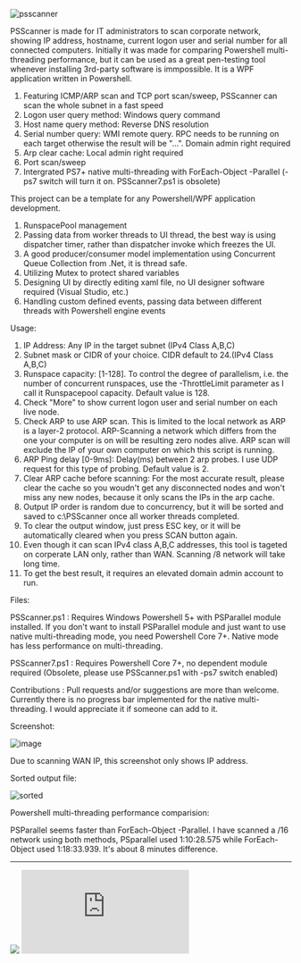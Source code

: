 ![psscanner](https://user-images.githubusercontent.com/57880343/115976871-26e85500-a527-11eb-82e4-b7d1b768056e.png)

PSScanner is made for IT administrators to scan corporate network, showing IP address, hostname, current logon user and serial number for all connected computers. Initially it was made for comparing Powershell multi-threading performance, but it can be used as a great pen-testing tool whenever installing 3rd-party software is immpossible.
It is a WPF application written in Powershell.

1. Featuring ICMP/ARP scan and TCP port scan/sweep, PSScanner can scan the whole subnet in a fast speed
2. Logon user query method: Windows query command
3. Host name query method: Reverse DNS resolution
4. Serial number query: WMI remote query. RPC needs to be running on each target otherwise the result will be "...". Domain admin right required
5. Arp clear cache: Local admin right required
6. Port scan/sweep
7. Intergrated PS7+ native multi-threading with ForEach-Object -Parallel (-ps7 switch will turn it on. PSScanner7.ps1 is obsolete)

This project can be a template for any Powershell/WPF application development.

1) RunspacePool management
2) Passing data from worker threads to UI thread, the best way is using dispatcher timer, rather than dispatcher invoke which freezes the UI.
3) A good producer/consumer model implementation using Concurrent Queue Collection from .Net, it is thread safe.
4) Utilizing Mutex to protect shared variables
5) Designing UI by directly editing xaml file, no UI designer software required (Visual Studio, etc.)
6) Handling custom defined events, passing data between different threads with Powershell engine events

Usage:

1) IP Address: Any IP in the target subnet (IPv4 Class A,B,C)
2) Subnet mask or CIDR of your choice. CIDR default to 24.(IPv4 Class A,B,C)
3) Runspace capacity: [1-128]. To control the degree of parallelism, i.e. the number of concurrent runspaces, use the -ThrottleLimit parameter as I call it Runspacepool capacity. Default value is 128.
4) Check "More" to show current logon user and serial number on each live node.
5) Check ARP to use ARP scan. This is limited to the local network as ARP is a layer-2 protocol. ARP-Scanning a network which differs from the one your computer is on will be resulting zero nodes alive. ARP scan will exclude the IP of your own computer on which this script is running.
6) ARP Ping delay [0-9ms]: Delay(ms) between 2 arp probes. I use UDP request for this type of probing. Default value is 2.
7) Clear ARP cache before scanning: For the most accurate result, please clear the cache so you woudn't get any disconnected nodes and won't miss any new nodes, because it only scans the IPs in the arp cache.
8) Output IP order is random due to concurrency, but it will be sorted and saved to c:\PSScanner once all worker threads completed.
9) To clear the output window, just press ESC key, or it will be automatically cleared when you press SCAN button again.
10) Even though it can scan IPv4 class A,B,C addresses, this tool is tageted on corperate LAN only, rather than WAN. Scanning /8 network will take long time.
11) To get the best result, it requires an elevated domain admin account to run.

Files:

PSScanner.ps1  : Requires Windows Powershell 5+ with PSParallel module installed. If you don't want to install PSParallel module and just want to use native multi-threading mode, you need Powershell Core 7+. Native mode has less performance on multi-threading.

PSScanner7.ps1  : Requires Powershell Core 7+, no dependent module required (Obsolete, please use PSScanner.ps1 with -ps7 switch enabled)

Contributions : Pull requests and/or suggestions are more than welcome. Currently there is no progress bar implemented for the native multi-threading. I would appreciate it if someone can add to it.

Screenshot:

![image](https://user-images.githubusercontent.com/57880343/188029021-f4e9d8f0-917d-429a-8d8d-52457fbbc10a.png)




Due to scanning WAN IP, this screenshot only shows IP address.

Sorted output file:

![sorted](https://user-images.githubusercontent.com/57880343/115995150-ede3cb00-a58e-11eb-97ac-6bcc9e8552ce.PNG)

Powershell multi-threading performance comparision:

PSParallel seems faster than ForEach-Object -Parallel. I have scanned a /16 network using both methods, PSparallel used 1:10:28.575 while ForEach-Object used 1:18:33.939. It's about 8 minutes difference.

---------------
![](https://komarev.com/ghpvc/?username=MeCRO-DEV&color=green)
![](http://mecro.net/psscanner.php)
